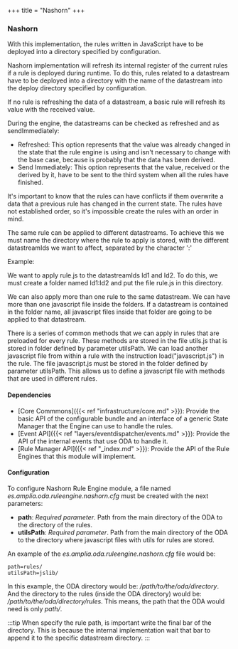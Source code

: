 +++
title = "Nashorn"
+++

### Nashorn

With this implementation, the rules written in JavaScript have to be deployed into a directory specified by configuration.

Nashorn implementation will refresh its internal register of the current rules if a rule is deployed during runtime. To do this,
rules related to a datastream have to be deployed into a directory with the name of the datastream into the deploy directory
specified by configuration.

If no rule is refreshing the data of a datastream, a basic rule will refresh its value with the received value.

During the engine, the datastreams can be checked as refreshed and as sendImmediately:

* Refreshed: This option represents that the value was already changed in the state that the rule engine is using and isn't
necessary to change with the base case, because is probably that the data has been derived.
* Send Immediately: This option represents that the value, received or the derived by it, have to be sent to the third
system when all the rules have finished.

It's important to know that the rules can have conflicts if them overwrite a data that a previous rule has changed in the
current state. The rules have not established order, so it's impossible create the rules with an order in mind.

The same rule can be applied to different datastreams. To achieve this we must name the directory where the rule to apply is stored, with the different datastreamIds we want to affect, separated by the character ':'

Example:

We want to apply rule.js to the datastreamIds Id1 and Id2. To do this, we must create a folder named Id1:Id2 and put the file rule.js in this directory.

We can also apply more than one rule to the same datastream. We can have more than one javascript file inside the folders. If a datastream is contained in the folder name, all javascript files inside that folder are going to be applied to that datastream.

There is a series of common methods that we can apply in rules that are preloaded for every rule. These methods are stored in the file utils.js that is stored in folder defined by parameter utilsPath.
We can load another javascript file from within a rule with the instruction load("javascript.js") in the rule. The file javascript.js must be stored in the folder defined by parameter utilsPath. This allows us to define a javascript file with methods that are used in different rules.

#### Dependencies

* [Core Commmons]({{< ref "infrastructure/core.md" >}}): Provide the basic API of the configurable bundle and an interface of a generic State Manager that the Engine can use to handle the rules.
* [Event API]({{< ref "layers/eventdispatcher/events.md" >}}): Provide the API of the internal events that use ODA to handle it.
* [Rule Manager API]({{< ref "_index.md" >}}): Provide the API of the Rule Engines that this module will implement.

#### Configuration

To configure Nashorn Rule Engine module, a file named _es.amplia.oda.ruleengine.nashorn.cfg_ must be created with the next parameters:

* __path__: _Required parameter_. Path from the main directory of the ODA to the directory of the rules.
* __utilsPath__: _Required parameter_. Path from the main directory of the ODA to the directory where javascript files with utils for rules are stored.

An example of the _es.amplia.oda.ruleengine.nashorn.cfg_ file would be:

```
path=rules/
utilsPath=jslib/
```

In this example, the ODA directory would be: _/path/to/the/oda/directory_. And the directory to the rules (inside the ODA
directory) would be: _/path/to/the/oda/directory/rules_. This means, the path that the ODA would need is only _path/_.

:::tip
When specify the rule path, is important write the final bar of the directory.
This is because the internal implementation wait that bar to append it to the specific datastream directory.
:::
